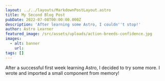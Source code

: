 ```yaml
---
layout: ../../layouts/MarkdownPostLayout.astro
title: My Second Blog Post
pubDate: 2022-07-08T00:00:00.000Z
description: 'After learning some Astro, I couldn''t stop!'
author: Astro Learner
featured_image: /src/assets/uploads/action-breeds-confidence.jpg
images:
  - alt: banner
    url: 
tags: []
---
```


After a successful first week learning Astro, I decided to try some more. I wrote and imported a small component from memory!
